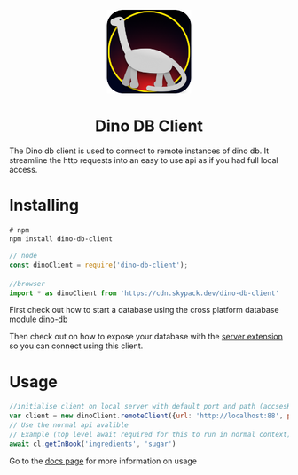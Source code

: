 <p align="center">
	<img src="https://raw.githubusercontent.com/imagineeeinc/dino-db/main/dino-db.png" width="30%">
</p>
<h1 align="center">Dino DB Client</h1>

The Dino db client is used to connect to remote instances of dino db.
It streamline the http requests into an easy to use api as if you had full local access.

# Installing
```shell
# npm
npm install dino-db-client
```

```js
// node
const dinoClient = require('dino-db-client');

//browser
import * as dinoClient from 'https://cdn.skypack.dev/dino-db-client'
```

First check out how to start a database using the cross platform database module [dino-db](https://www.npmjs.com/package/dino-db)

Then check out on how to expose your database with the [server extension](https://www.npmjs.com/package/dino-db-server) so you can connect using this client.

# Usage
```js
//initialise client on local server with default port and path (accsesKey is optional and is only required if your server is configered that way)
var client = new dinoClient.remoteClient({url: 'http://localhost:88', path: '/', accsesKey: 'password123' })
// Use the normal api avalible
// Example (top level await required for this to run in normal context)
await cl.getInBook('ingredients', 'sugar')
```

Go to the [docs page](https://github.com/imagineeeinc/dino-db#docs) for more information on usage